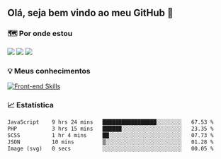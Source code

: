 ## Olá, seja bem vindo ao meu GitHub 👋

### 🗺️ Por onde estou

<a href="https://x.com/fabriziofeitosa" target="_blank" rel="noopener"><img src="https://img.shields.io/badge/-fabriziofeitosa-black?style=flat&logo=x&logoColor=white"/></a>
<a href="https://linkedin.com/in/fabriziofeitosa" target="_blank" rel="noopener"><img src="https://img.shields.io/badge/-fabriziofeitosa-0077B5?style=flat&logo=Linkedin&logoColor=white"/></a>
<a href="" target="_blank" rel="noopener"><img src="https://img.shields.io/badge/-fabriziofeitosa-7289DA?style=flat&logo=Discord&logoColor=white"/></a>

### 💡 Meus conhecimentos

[![Front-end Skills](https://skillicons.dev/icons?i=next,php,html,css,sass,tailwind,bootstrap,js,ts,ps,illustrator,figma,wordpress,jquery,mysql,vscode,windows,stackoverflow&perline=6)](https://skillicons.dev)

### 📈 Estatística

<!--START_SECTION:waka-->

```txt
JavaScript    9 hrs 24 mins   █████████████████░░░░░░░░   67.53 %
PHP           3 hrs 15 mins   ██████░░░░░░░░░░░░░░░░░░░   23.35 %
SCSS          1 hr 4 mins     ██░░░░░░░░░░░░░░░░░░░░░░░   07.73 %
JSON          10 mins         ▒░░░░░░░░░░░░░░░░░░░░░░░░   01.28 %
Image (svg)   0 secs          ░░░░░░░░░░░░░░░░░░░░░░░░░   00.05 %
```

<!--END_SECTION:waka-->

